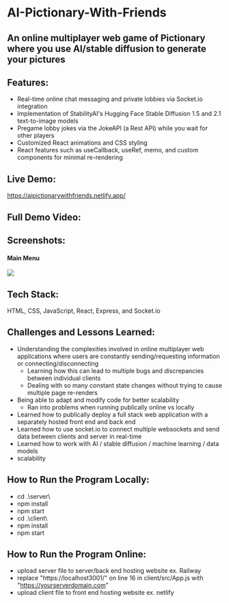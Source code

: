 # AI-Pictionary-With-Friends
## An online multiplayer web game of Pictionary where you use AI/stable diffusion to generate your pictures

## Features:
- Real-time online chat messaging and private lobbies via Socket.io integration
- Implementation of StabilityAI's Hugging Face Stable Diffusion 1.5 and 2.1 text-to-image models
- Pregame lobby jokes via the JokeAPI (a Rest API) while you wait for other players
- Customized React animations and CSS styling
- React features such as useCallback, useRef, memo, and custom components for minimal re-rendering

## Live Demo:
https://aipictionarywithfriends.netlify.app/

## Full Demo Video:

## Screenshots:
#### Main Menu
![](/screenshots/1.png)

## Tech Stack:
HTML, CSS, JavaScript, React, Express, and Socket.io

## Challenges and Lessons Learned:
- Understanding the complexities involved in online multiplayer web applications where users are constantly sending/requesting information or connecting/disconnecting
  - Learning how this can lead to multiple bugs and discrepancies between individual clients
  - Dealing with so many constant state changes without trying to cause multiple page re-renders
- Being able to adapt and modify code for better scalability
  - Ran into problems when running publically online vs locally
- Learned how to publically deploy a full stack web application with a separately hosted front end and back end
- Learned how to use socket.io to connect multiple websockets and send data between clients and server in real-time
- Learned how to work with AI / stable diffusion / machine learning / data models
- scalability


## How to Run the Program Locally:
- cd .\server\
- npm install
- npm start
- cd .\client\
- npm install
- npm start

## How to Run the Program Online:
- upload server file to server/back end hosting website ex. Railway
- replace "https://localhost3001/" on line 16 in client/src/App.js with "https://yourserverdomain.com"
- upload client file to front end hosting website ex. netlify
